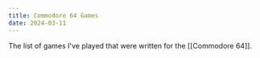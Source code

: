 ```yaml
---
title: Commodore 64 Games
date: 2024-03-11
---
```

The list of games I've played that were written for the [[Commodore 64]].